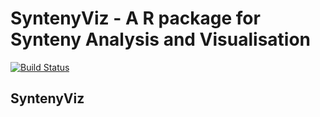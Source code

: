 # SyntenyViz - A R package for Synteny Analysis and Visualisation
[![Build Status](https://travis-ci.org/DPP4ResearchGroup/SyntenyViz.svg?branch=gh-pages)](https://travis-ci.org/DPP4ResearchGroup/SyntenyViz)

## SyntenyViz 
